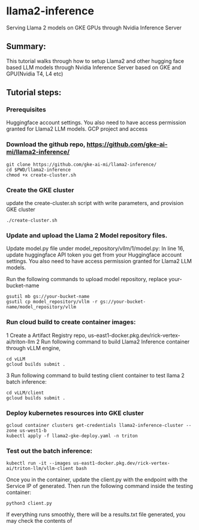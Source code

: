 # llama2-inference

Serving Llama 2 models on GKE GPUs through Nvidia Inference Server

## Summary:
This tutorial walks through how to setup Llama2 and other hugging face based LLM models through Nvidia Inference Server based on GKE and GPU(Nvidia T4, L4 etc)

## Tutorial steps:

### Prerequisites
Huggingface account settings. You also need to have access permission granted for Llama2 LLM models. 
GCP project and access
### Download the github repo, https://github.com/gke-ai-mi/llama2-inference/
```
git clone https://github.com/gke-ai-mi/llama2-inference/
cd $PWD/llama2-inference
chmod +x create-cluster.sh
```
### Create the GKE cluster
update the create-cluster.sh script with write parameters, and provision GKE cluster
```
./create-cluster.sh
```
### Update and upload the Llama 2 Model repository files.
Update model.py file under model_repository/vllm/1/model.py:
In line 16, update huggingface API token you get from your Huggingface account settings. You also need to have access permission granted for Llama2 LLM models. 

Run the following commands to upload model repository, replace your-bucket-name
```
gsutil mb gs://your-bucket-name
gsutil cp model_repository/vllm -r gs://your-bucket-name/model_repository/vllm
```

### Run cloud build to create container images:
1 Create a Artifact Registry repo, us-east1-docker.pkg.dev/rick-vertex-ai/triton-llm 
2 Run following command to build Llama2 Inference container through vLLM engine,
```
cd vLLM
gcloud builds submit .
```
3 Run following command to build testing client container to test llama 2 batch inference:

```
cd vLLM/client
gcloud builds submit .
```
### Deploy kubernetes resources into GKE cluster

```
gcloud container clusters get-credentials llama2-inference-cluster --zone us-west1-b
kubectl apply -f llama2-gke-deploy.yaml -n triton
```
### Test out the batch inference:
```
kubectl run -it --images us-east1-docker.pkg.dev/rick-vertex-ai/triton-llm/vllm-client bash 
```

Once you in the container, update the client.py with the endpoint with the Service IP of generated. 
Then run the following command inside the testing container:
```
python3 client.py
```
If everything runs smoothly, there will be a results.txt file generated, you may check the contents of 







